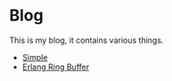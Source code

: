 # Blog

This is my blog, it contains various things.

- [Simple](https://github.com/dirkjonker/blog/blob/master/entries/20200526-simple.md)
- [Erlang Ring Buffer](https://github.com/dirkjonker/blog/blob/master/entries/20190905-erlang-ring-benchmark.md)
